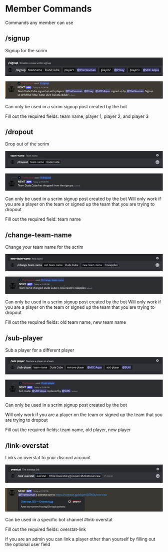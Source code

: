 # Member Commands

Commands any member can use

## /signup
Signup for the scrim

![signup example image](/usage/assets/signup.png)

![success image](/usage/assets/signup-success.png)

Can only be used in a scrim signup post created by the bot

Fill out the required fields: team name, player 1, player 2, and player 3

## /dropout
Drop out of the scrim

![dropout example image](/usage/assets/dropout.png)

![success image](/usage/assets/dropout-success.png)

Can only be used in a scrim signup post created by the bot
Will only work if you are a player on the team or signed up the team that you are trying to dropout

Fill out the required field: team name

## /change-team-name
Change your team name for the scrim

![change team name example image](/usage/assets/change-team-name.png)

![success image](/usage/assets/change-team-name-success.png)


Can only be used in a scrim signup post created by the bot
Will only work if you are a player on the team or signed up the team that you are trying to dropout

Fill out the required fields: old team name, new team name

## /sub-player
Sub a player for a different player

![sub player example image](/usage/assets/sub-player.png)

![success image](/usage/assets/sub-player-success.png)


Can only be used in a scrim signup post created by the bot

Will only work if you are a player on the team or signed up the team that you are trying to dropout

Fill out the required fields: team name, old player, new player

## /link-overstat
Links an overstat to your discord account

![link overstat example image](/usage/assets/link-overstat.png)

![success image](/usage/assets/link-overstat-success.png)


Can be used in a specific bot channel #link-overstat

Fill out the required fields: overstat-link

If you are an admin you can link a player other than yourself by filling out the optional user field
